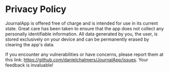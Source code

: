 # Privacy Policy

JournalApp is offered free of charge and is intended for use in its current state. Great care has been taken to ensure that the app does not collect any personally identifiable information. All data generated by you, the user, is stored exclusively on your device and can be permanently erased by clearing the app's data.

If you encounter any vulnerabilities or have concerns, please report them at this link: https://github.com/danielchalmers/JournalApp/issues. Your feedback is invaluable!
